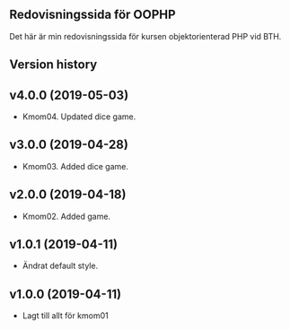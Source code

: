 Redovisningssida för OOPHP
----------------

Det här är min redovisningssida för kursen objektorienterad PHP vid BTH.

Version history
---------------
## v4.0.0 (2019-05-03)
* Kmom04. Updated dice game.

## v3.0.0 (2019-04-28)
* Kmom03. Added dice game.

## v2.0.0 (2019-04-18)
* Kmom02. Added game.

## v1.0.1 (2019-04-11)
* Ändrat default style.


## v1.0.0 (2019-04-11)
* Lagt till allt för kmom01
